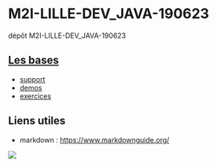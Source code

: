 # M2I-LILLE-DEV_JAVA-190623
dépôt M2I-LILLE-DEV_JAVA-190623


## [Les bases](/java_base/)

- [support](/support/java_base.pdf)
- [demos](/java_base/src/demos/)
- [exercices](/java_base/src/exercices/)



## Liens utiles
- markdown : https://www.markdownguide.org/ 


![](https://upload.wikimedia.org/wikipedia/fr/2/2e/Java_Logo.svg)